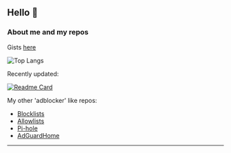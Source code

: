 ## Hello 👋

### About me and my repos 

Gists [here](https://gist.github.com/SystemJargon)

<!-- 
![systemjargon's GitHub stats](https://github-readme-stats.vercel.app/api?username=systemjargon&show_icons=true&border_radius=40&theme=cobalt) 

-->

![Top Langs](https://github-readme-stats.vercel.app/api/top-langs/?username=systemjargon&show_icons=true&langs_count=5&border_radius=40&theme=cobalt)
<!-- 

![Jokes Card](https://readme-jokes.vercel.app/api)

----
-->

Recently updated:

[![Readme Card](https://github-readme-stats.vercel.app/api/pin/?username=systemjargon&repo=filters&theme=cobalt)](https://github.com/systemjargon/filters)

My other 'adblocker' like repos:

* [Blocklists](https://github.com/systemjargon/blocklists)
* [Allowlists](https://github.com/systemjargon/allowlists)
* [Pi-hole](https://github.com/systemjargon/pi-hole)
* [AdGuardHome](https://github.com/systemjargon/adguardhome)


----

<!-- 


[![Readme Card](https://github-readme-stats.vercel.app/api/pin/?username=systemjargon&repo=unifi-udm-udr&theme=cobalt)](https://github.com/systemjargon/unifi-udm-udr)


[![Readme Card](https://github-readme-stats.vercel.app/api/pin/?username=systemjargon&repo=unifi-usg&theme=cobalt)](https://github.com/systemjargon/unifi-usg)

-->






